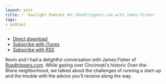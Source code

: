 ```yaml
---
layout: post
title: ! 'Gaslight Podcast #4: Roadtrippers.com with James Fisher'
tags:
- podcast
---
```

  * [Direct download](https://s3.amazonaws.com/gaslight-podcasts/gaslight-podcast-004.mp3)
  * [Subscribe with iTunes](https://itunes.apple.com/us/podcast/gaslight-software-blog/id563643631)
  * [Subscribe with RSS](http://feeds.feedburner.com/gaslightpodcast)

Kevin and I had a delightful conversation with James Fisher of
[Roadtrippers.com](http://roadtrippers.com). While gazing over Cincinnati's
historic Over-the-Rhine neighborhood, we talked about the challenges of
running a start-up and the trouble with the advice you'll receive along the
way.
